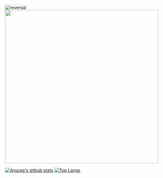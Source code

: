 ![reversal](https://capsule-render.vercel.app/api?height=200&type=waving&reversal=true&color=gradient&text=Mirim%20Sunwoo!)
<img src="https://user-images.githubusercontent.com/73941301/127765225-aea8418c-1a83-41bf-aee9-4292a0fe42f8.png" width="500">

[![Anurag's github stats](https://github-readme-stats.vercel.app/api?username=mirimSunwoo)](https://github.com/anuraghazra/github-readme-stats)
[![Top Langs](https://github-readme-stats.vercel.app/api/top-langs/?username=mirimSunwoo)](https://github.com/anuraghazra/github-readme-stats)
